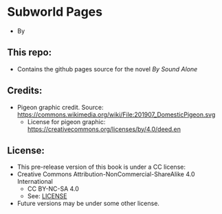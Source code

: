 
# Subworld Pages
* By 

## This repo:
* Contains the github pages source for the novel _By Sound Alone_

## Credits:
* Pigeon graphic credit. Source: https://commons.wikimedia.org/wiki/File:201907_DomesticPigeon.svg
	* License for pigeon graphic: https://creativecommons.org/licenses/by/4.0/deed.en 

## License:
* This pre-release version of this book is under a CC license:
* Creative Commons Attribution-NonCommercial-ShareAlike 4.0 International
	* CC BY-NC-SA 4.0
	* See: [LICENSE](./LICENSE)
* Future versions may be under some other license.


